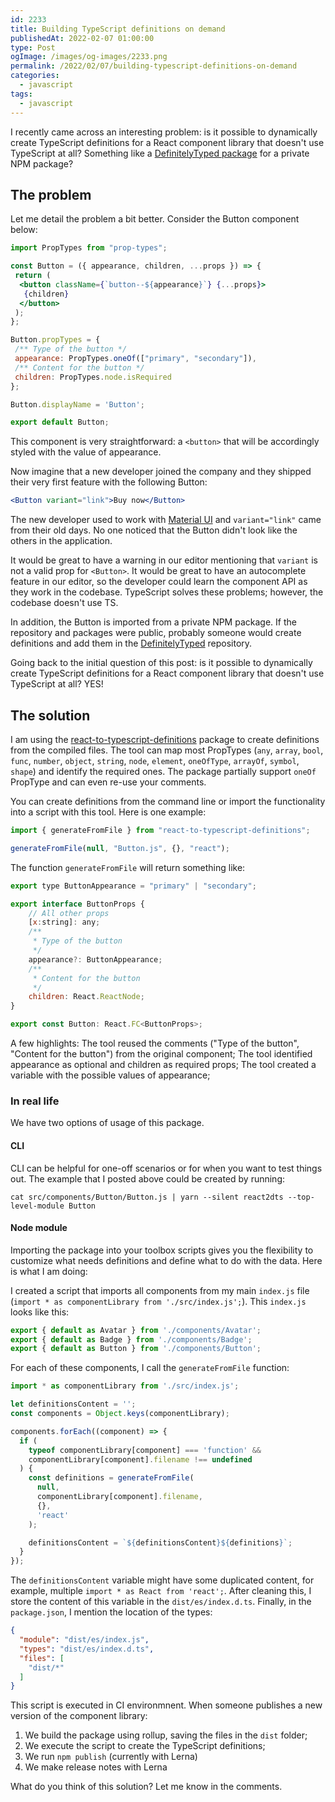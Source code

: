 ```yaml
---
id: 2233
title: Building TypeScript definitions on demand
publishedAt: 2022-02-07 01:00:00
type: Post
ogImage: /images/og-images/2233.png
permalink: /2022/02/07/building-typescript-definitions-on-demand
categories:
  - javascript
tags:
  - javascript
---
```


I recently came across an interesting problem: is it possible to dynamically create TypeScript definitions for a React component library that doesn't use TypeScript at all? Something like a <A href="https://github.com/DefinitelyTyped/DefinitelyTyped">DefinitelyTyped package</A> for a private NPM package?

## The problem 

Let me detail the problem a bit better. Consider the Button component below:

```jsx title="Button.tsx"
import PropTypes from "prop-types";

const Button = ({ appearance, children, ...props }) => {
 return (
  <button className={`button--${appearance}`} {...props}>
   {children}
  </button>
 );
};

Button.propTypes = {
 /** Type of the button */
 appearance: PropTypes.oneOf(["primary", "secondary"]),
 /** Content for the button */
 children: PropTypes.node.isRequired
};

Button.displayName = 'Button';

export default Button;
```

This component is very straightforward: a `<button>` that will be accordingly styled with the value of appearance.

Now imagine that a new developer joined the company and they shipped their very first feature with the following Button:

```jsx
<Button variant="link">Buy now</Button>
```

The new developer used to work with [Material UI](https://mui.com/components/buttons/) and `variant="link"` came from their old days. No one noticed that the Button didn't look like the others in the application.

It would be great to have a warning in our editor mentioning that `variant` is not a valid prop for `<Button>`. It would be great to have an autocomplete feature in our editor, so the developer could learn the component API as they work in the codebase. TypeScript solves these problems; however, the codebase doesn't use TS. 

In addition, the Button is imported from a private NPM package. If the repository and packages were public, probably someone would create definitions and add them in the <A href="https://github.com/DefinitelyTyped/DefinitelyTyped">DefinitelyTyped</A> repository.

Going back to the initial question of this post: is it possible to dynamically create TypeScript definitions for a React component library that doesn't use TypeScript at all? YES!

## The solution

I am using the <A href="https://www.npmjs.com/package/react-to-typescript-definitions">react-to-typescript-definitions</A> package to create definitions from the compiled files. The tool can map most PropTypes (`any`, `array`, `bool`, `func`, `number`, `object`, `string`, `node`, `element`, `oneOfType`, `arrayOf`, `symbol`, `shape`) and identify the required ones. The package partially support `oneOf` PropType and can even re-use your comments.

You can create definitions from the command line or import the functionality into a script with this tool. Here is one example:

```js
import { generateFromFile } from "react-to-typescript-definitions";

generateFromFile(null, "Button.js", {}, "react");
```

The function `generateFromFile` will return something like:

```js
export type ButtonAppearance = "primary" | "secondary";

export interface ButtonProps {
    // All other props
    [x:string]: any;
    /**
     * Type of the button
     */
    appearance?: ButtonAppearance;
    /**
     * Content for the button
     */
    children: React.ReactNode;
}

export const Button: React.FC<ButtonProps>;
```

A few highlights:
The tool reused the comments ("Type of the button", "Content for the button") from the original component;
The tool identified appearance as optional and children as required props;
The tool created a variable with the possible values of appearance;

### In real life

We have two options of usage of this package.

#### CLI

CLI can be helpful for one-off scenarios or for when you want to test things out. The example that I posted above could be created by running:

```
cat src/components/Button/Button.js | yarn --silent react2dts --top-level-module Button
```

#### Node module

Importing the package into your toolbox scripts gives you the flexibility to customize what needs definitions and define what to do with the data. Here is what I am doing:

I created a script that imports all components from my main `index.js` file (`import * as componentLibrary from './src/index.js';`). This `index.js` looks like this:

```js
export { default as Avatar } from './components/Avatar';
export { default as Badge } from './components/Badge';
export { default as Button } from './components/Button';
```

For each of these components, I call the `generateFromFile` function:

```js
import * as componentLibrary from './src/index.js';

let definitionsContent = '';
const components = Object.keys(componentLibrary);

components.forEach((component) => {
  if (
    typeof componentLibrary[component] === 'function' &&
    componentLibrary[component].filename !== undefined
  ) {
    const definitions = generateFromFile(
      null,
      componentLibrary[component].filename,
      {},
      'react'
    );

    definitionsContent = `${definitionsContent}${definitions}`;
  }
});
``` 

The `definitionsContent` variable might have some duplicated content, for example, multiple `import * as React from 'react';`. After cleaning this, I store the content of this variable in the `dist/es/index.d.ts`. Finally, in the `package.json`, I mention the location of the types:

```json
{
  "module": "dist/es/index.js",
  "types": "dist/es/index.d.ts",
  "files": [
    "dist/*"
  ]
}
```

This script is executed in CI environmnent. When someone publishes a new version of the component library:

1. We build the package using rollup, saving the files in the `dist` folder;
2. We execute the script to create the TypeScript definitions;
3. We run `npm publish` (currently with Lerna)
4. We make release notes with Lerna

What do you think of this solution? Let me know in the comments.

